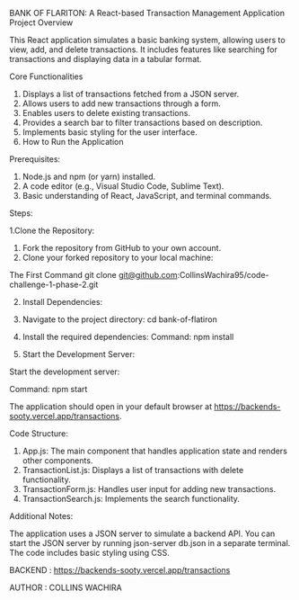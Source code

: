 BANK OF FLARITON: A React-based Transaction Management Application
Project Overview

This React application simulates a basic banking system, allowing users to view, add, and delete transactions. It includes features like searching for transactions and displaying data in a tabular format.

Core Functionalities

1. Displays a list of transactions fetched from a JSON server.
2. Allows users to add new transactions through a form.
3. Enables users to delete existing transactions.
4. Provides a search bar to filter transactions based on description.
5. Implements basic styling for the user interface.
6. How to Run the Application

Prerequisites:

1. Node.js and npm (or yarn) installed.
2. A code editor (e.g., Visual Studio Code, Sublime Text).
3. Basic understanding of React, JavaScript, and terminal commands.

Steps:

1.Clone the Repository:

1. Fork the repository from GitHub to your own account.
2. Clone your forked repository to your local machine:

The First Command
git clone git@github.com:CollinsWachira95/code-challenge-1-phase-2.git

2. Install Dependencies:

3. Navigate to the project directory:
cd bank-of-flatiron


4. Install the required dependencies:
Command: npm install


5. Start the Development Server:

Start the development server:

Command: npm start


The application should open in your default browser at https://backends-sooty.vercel.app/transactions.


Code Structure:
1. App.js: The main component that handles application state and renders other components.
2. TransactionList.js: Displays a list of transactions with delete functionality.
3. TransactionForm.js: Handles user input for adding new transactions.
4. TransactionSearch.js: Implements the search functionality.


Additional Notes:

The application uses a JSON server to simulate a backend API. You can start the JSON server by running json-server db.json in a separate terminal.
The code includes basic styling using CSS. 

BACKEND : https://backends-sooty.vercel.app/transactions

AUTHOR : COLLINS WACHIRA